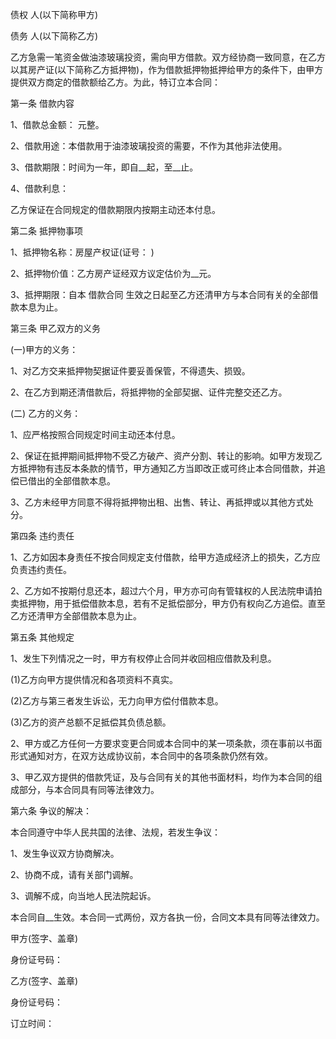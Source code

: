 
 



债权
人(以下简称甲方)



债务
人(以下简称乙方)


乙方急需一笔资金做油漆玻璃投资，需向甲方借款。双方经协商一致同意，在乙方以其房产证(以下简称乙方抵押物)，作为借款抵押物抵押给甲方的条件下，由甲方提供双方商定的借款额给乙方。为此，特订立本合同：


第一条 借款内容


1、借款总金额： 元整。


2、借款用途：本借款用于油漆玻璃投资的需要，不作为其他非法使用。


3、借款期限：时间为一年，即自__起，至__止。


4、借款利息：


乙方保证在合同规定的借款期限内按期主动还本付息。


第二条 抵押物事项


1、抵押物名称：房屋产权证(证号： )


2、抵押物价值：乙方房产证经双方议定估价为__元。


3、抵押期限：自本
借款合同
生效之日起至乙方还清甲方与本合同有关的全部借款本息为止。


第三条 甲乙双方的义务


(一)甲方的义务：


1、对乙方交来抵押物契据证件要妥善保管，不得遗失、损毁。


2、在乙方到期还清借款后，将抵押物的全部契据、证件完整交还乙方。


(二) 乙方的义务：


1、应严格按照合同规定时间主动还本付息。


2、保证在抵押期间抵押物不受乙方破产、资产分割、转让的影响。如甲方发现乙方抵押物有违反本条款的情节，甲方通知乙方当即改正或可终止本合同借款，并追偿已借出的全部借款本息。


3、乙方未经甲方同意不得将抵押物出租、出售、转让、再抵押或以其他方式处分。


第四条 违约责任


1、乙方如因本身责任不按合同规定支付借款，给甲方造成经济上的损失，乙方应负责违约责任。


2、乙方如不按期付息还本，超过六个月，甲方亦可向有管辖权的人民法院申请拍卖抵押物，用于抵偿借款本息，若有不足抵偿部分，甲方仍有权向乙方追偿。直至乙方还清甲方全部借款本息为止。


第五条 其他规定


1、发生下列情况之一时，甲方有权停止合同并收回相应借款及利息。


(1)乙方向甲方提供情况和各项资料不真实。


(2)乙方与第三者发生诉讼，无力向甲方偿付借款本息。


(3)乙方的资产总额不足抵偿其负债总额。


2、甲方或乙方任何一方要求变更合同或本合同中的某一项条款，须在事前以书面形式通知对方，在双方达成协议前，本合同中的各项条款仍然有效。


3、甲乙双方提供的借款凭证，及与合同有关的其他书面材料，均作为本合同的组成部分，与本合同具有同等法律效力。


第六条 争议的解决：


本合同遵守中华人民共国的法律、法规，若发生争议：


1、发生争议双方协商解决。


2、协商不成，请有关部门调解。


3、调解不成，向当地人民法院起诉。


本合同自__生效。本合同一式两份，双方各执一份，合同文本具有同等法律效力。


甲方(签字、盖章)


身份证号码：


乙方(签字、盖章)


身份证号码：


订立时间：
 


 

 
 
 
 
 
  


  
 

  


  


  
 
 
 
 

